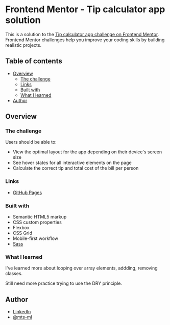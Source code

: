 # Frontend Mentor - Tip calculator app solution

This is a solution to the [Tip calculator app challenge on Frontend Mentor](https://www.frontendmentor.io/challenges/tip-calculator-app-ugJNGbJUX). Frontend Mentor challenges help you improve your coding skills by building realistic projects.

## Table of contents

- [Overview](#overview)
  - [The challenge](#the-challenge)
  - [Links](#links)
  - [Built with](#built-with)
  - [What I learned](#what-i-learned)
- [Author](#author)


## Overview

### The challenge

Users should be able to:

- View the optimal layout for the app depending on their device's screen size
- See hover states for all interactive elements on the page
- Calculate the correct tip and total cost of the bill per person


### Links

- [GitHub Pages](https://mts-ml.github.io/development/tip-calculator-app/index.html)


### Built with

- Semantic HTML5 markup
- CSS custom properties
- Flexbox
- CSS Grid
- Mobile-first workflow
- [Sass](https://sass-lang.com/)


### What I learned

I've learned more about looping over array elements, addding, removing classes.

Still need more practice trying to use the DRY principle.


## Author

- [LinkedIn](https://www.linkedin.com/in/mateus-lima-036790184/)
- [@mts-ml](https://www.frontendmentor.io/profile/mts-ml)
